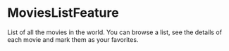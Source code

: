# MoviesListFeature

List of all the movies in the world. You can browse a list, see the details of each movie and mark them as your favorites.
